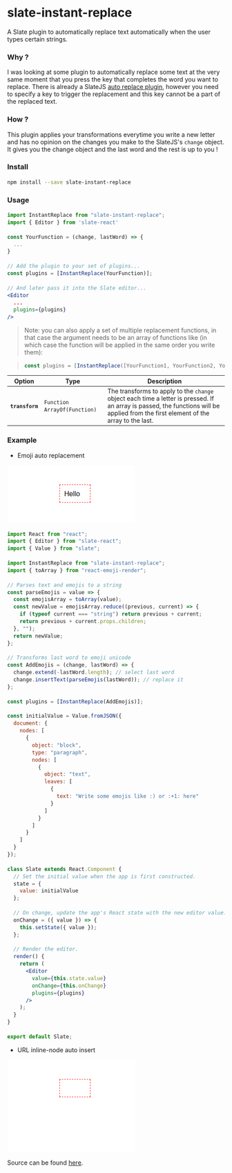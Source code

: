 # slate-instant-replace
A Slate plugin to automatically replace text automatically when the user types certain strings.

### Why ?

I was looking at some plugin to automatically replace some text at the very same moment that you press the key that completes the word you want to replace. There is already a SlateJS [auto replace plugin](https://github.com/ianstormtaylor/slate-plugins/tree/master/packages/slate-auto-replace), however you need to specify a key to trigger the replacement and this key cannot be a part of the replaced text.

### How ?

This plugin applies your transformations everytime you write a new letter and has no opinion on the changes you make to the SlateJS's `change` object. It gives you the change object and the last word and the rest is up to you !

### Install

```sh
npm install --save slate-instant-replace
```

### Usage

```jsx
import InstantReplace from "slate-instant-replace";
import { Editor } from 'slate-react'

const YourFunction = (change, lastWord) => {
  ...
}

// Add the plugin to your set of plugins...
const plugins = [InstantReplace(YourFunction)];

// And later pass it into the Slate editor...
<Editor
  ...
  plugins={plugins}
/>
```

> Note: you can also apply a set of multiple replacement functions, in that case the argument needs to be an array of functions like (in which case the function will be applied in the same order you write them):

> ```jsx
> const plugins = [InstantReplace([YourFunction1, YourFunction2, YourFunction3])];
> ```

Option | Type | Description
--- | --- | ---
**`transform`** | `Function` `ArrayOf(Function)` | The transforms to apply to the `change` object each time a letter is pressed. If an array is passed, the functions will be applied from the first element of the array to the last.

### Example

- Emoji auto replacement

![Gif Emoji demo](./examples/emojis-example/demo.gif "Gif Emoji demo")

```jsx
import React from "react";
import { Editor } from "slate-react";
import { Value } from "slate";

import InstantReplace from "slate-instant-replace";
import { toArray } from "react-emoji-render";

// Parses text and emojis to a string
const parseEmojis = value => {
  const emojisArray = toArray(value);
  const newValue = emojisArray.reduce((previous, current) => {
    if (typeof current === "string") return previous + current;
    return previous + current.props.children;
  }, "");
  return newValue;
};

// Transforms last word to emoji unicode
const AddEmojis = (change, lastWord) => {
  change.extend(-lastWord.length); // select last word 
  change.insertText(parseEmojis(lastWord)); // replace it
};

const plugins = [InstantReplace(AddEmojis)];

const initialValue = Value.fromJSON({
  document: {
    nodes: [
      {
        object: "block",
        type: "paragraph",
        nodes: [
          {
            object: "text",
            leaves: [
              {
                text: "Write some emojis like :) or :+1: here"
              }
            ]
          }
        ]
      }
    ]
  }
});

class Slate extends React.Component {
  // Set the initial value when the app is first constructed.
  state = {
    value: initialValue
  };

  // On change, update the app's React state with the new editor value.
  onChange = ({ value }) => {
    this.setState({ value });
  };

  // Render the editor.
  render() {
    return (
      <Editor
        value={this.state.value}
        onChange={this.onChange}
        plugins={plugins}
      />
    );
  }
}

export default Slate;
```

- URL inline-node auto insert

![Gif URL demo](./examples/urls-example/demo.gif "Gif URL demo")

Source can be found [here](https://github.com/enzoferey/slate-instant-replace/blob/master/src/Slate.js).